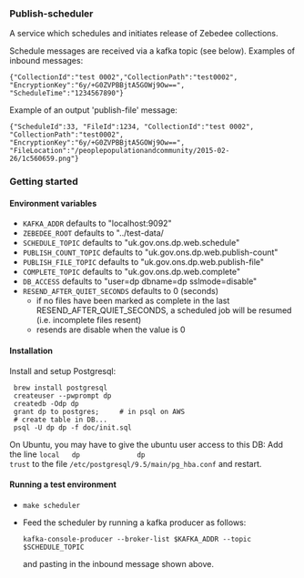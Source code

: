 ### Publish-scheduler

A service which schedules and initiates release of Zebedee collections.

Schedule messages are received via a kafka topic (see below). Examples of inbound messages:
```
{"CollectionId":"test 0002","CollectionPath":"test0002", "EncryptionKey":"6y/+G0ZVPBBjtA5GOWj9Ow==", "ScheduleTime":"1234567890"}
```

Example of an output 'publish-file' message:
```
{"ScheduleId":33, "FileId":1234, "CollectionId":"test 0002", "CollectionPath":"test0002", "EncryptionKey":"6y/+G0ZVPBBjtA5GOWj9Ow==", "FileLocation":"/peoplepopulationandcommunity/2015-02-26/1c560659.png"}
```

### Getting started

#### Environment variables

* `KAFKA_ADDR` defaults to "localhost:9092"
* `ZEBEDEE_ROOT` defaults to "../test-data/
* `SCHEDULE_TOPIC` defaults to "uk.gov.ons.dp.web.schedule"
* `PUBLISH_COUNT_TOPIC` defaults to "uk.gov.ons.dp.web.publish-count"
* `PUBLISH_FILE_TOPIC` defaults to "uk.gov.ons.dp.web.publish-file"
* `COMPLETE_TOPIC` defaults to "uk.gov.ons.dp.web.complete"
* `DB_ACCESS` defaults to "user=dp dbname=dp sslmode=disable"
* `RESEND_AFTER_QUIET_SECONDS` defaults to 0 (seconds)
  * if no files have been marked as complete in the last RESEND_AFTER_QUIET_SECONDS, a scheduled job will be resumed (i.e. incomplete files resent)
  * resends are disable when the value is 0

#### Installation

Install and setup Postgresql:
```
 brew install postgresql
 createuser --pwprompt dp
 createdb -Odp dp
 grant dp to postgres;     # in psql on AWS
 # create table in DB...
 psql -U dp dp -f doc/init.sql
```

On Ubuntu, you may have to give the ubuntu user access to this DB:
Add the line `local   dp              dp                                      trust` to the file `/etc/postgresql/9.5/main/pg_hba.conf` and restart.


#### Running a test environment

* `make scheduler`
* Feed the scheduler by running a kafka producer as follows:

  ```
  kafka-console-producer --broker-list $KAFKA_ADDR --topic $SCHEDULE_TOPIC
  ```

  and pasting in the inbound message shown above.
